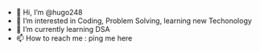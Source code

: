- 👋 Hi, I’m @hugo248
- 👀 I’m interested in Coding, Problem Solving, learning new Techonology
- 🌱 I’m currently learning DSA
- 📫 How to reach me : ping me here

<!---
hugo248/hugo248 is a ✨ special ✨ repository because its `README.md` (this file) appears on your GitHub profile.
You can click the Preview link to take a look at your changes.
--->
